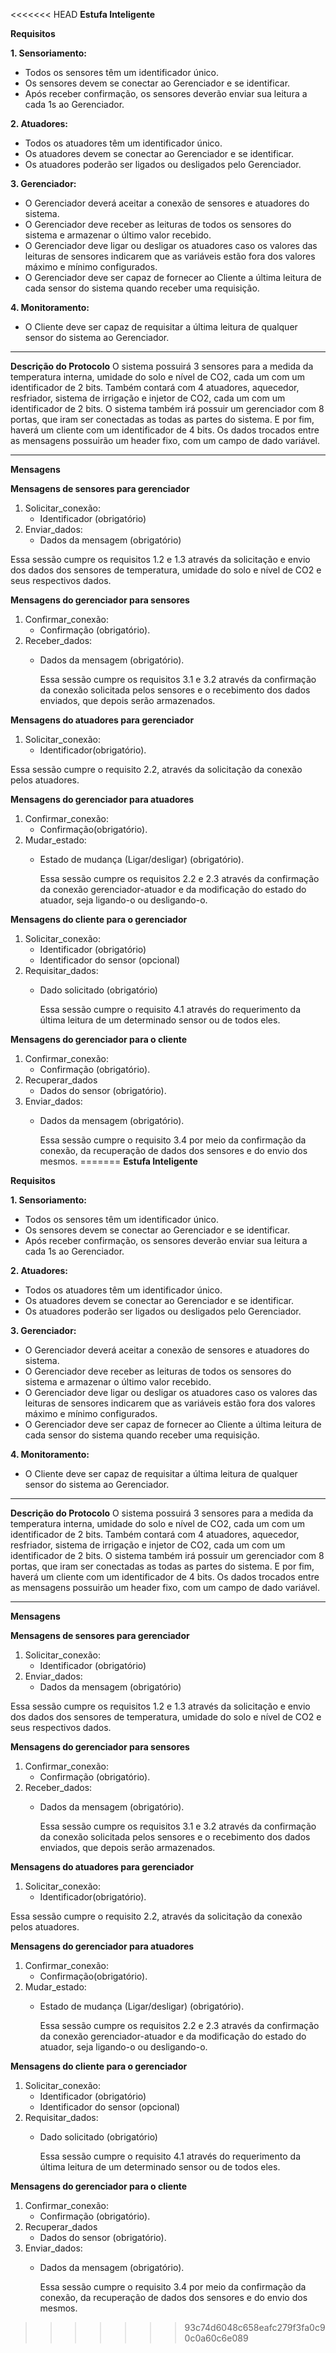 <<<<<<< HEAD
**Estufa Inteligente**

**Requisitos**

**1. Sensoriamento:** 
   - Todos os sensores têm um identificador único. 
   - Os sensores devem se conectar ao Gerenciador e se identificar. 
   - Após receber confirmação, os sensores deverão enviar sua leitura a cada 1s ao Gerenciador.

**2. Atuadores:**
   - Todos os atuadores têm um identificador único.
   - Os atuadores devem se conectar ao Gerenciador e se identificar.        
   - Os atuadores poderão ser ligados ou desligados pelo Gerenciador. 

**3. Gerenciador:** 
   - O Gerenciador deverá aceitar a conexão de sensores e atuadores do sistema. 
   - O Gerenciador deve receber as leituras de todos os sensores do sistema e armazenar o último valor recebido. 
   - O Gerenciador deve ligar ou desligar os atuadores caso os valores das leituras de sensores indicarem que as variáveis estão fora dos valores máximo e mínimo configurados. 
   - O Gerenciador deve ser capaz de fornecer ao Cliente a última leitura de cada sensor do sistema quando receber uma requisição.

**4. Monitoramento:**
   - O Cliente deve ser capaz de requisitar a última leitura de qualquer sensor do sistema ao Gerenciador.
________________
**Descrição do Protocolo**
O sistema possuirá 3 sensores para a medida da temperatura interna, umidade do solo e nível de CO2, cada um com um identificador de 2 bits. Também contará com 4 atuadores, aquecedor, resfriador, sistema de irrigação e injetor de CO2, cada um com um identificador de 2 bits. O sistema também irá possuir um gerenciador com 8 portas, que iram ser conectadas as todas as partes do sistema. E por fim, haverá um cliente com um identificador de 4 bits.
Os dados trocados entre as mensagens possuirão um header fixo, com um campo de dado variável.

________________
**Mensagens**  

**Mensagens de sensores para gerenciador**
1. Solicitar_conexão:
   - Identificador (obrigatório)
2. Enviar_dados:
   - Dados da mensagem (obrigatório)

Essa sessão cumpre os requisitos 1.2 e 1.3 através da solicitação e envio dos dados dos sensores de temperatura, umidade do solo e nível de CO2 e seus respectivos dados.

**Mensagens do gerenciador para sensores**
1. Confirmar_conexão:
   - Confirmação (obrigatório).
2. Receber_dados:
   - Dados da mensagem (obrigatório).
        
        Essa sessão cumpre os requisitos 3.1 e 3.2 através da confirmação da conexão solicitada pelos sensores e o recebimento dos dados enviados, que depois serão armazenados.

**Mensagens do atuadores para gerenciador**
1. Solicitar_conexão:
   - Identificador(obrigatório).

Essa sessão cumpre o requisito 2.2, através da solicitação da conexão pelos atuadores.

**Mensagens do gerenciador para atuadores**
1. Confirmar_conexão:
   - Confirmação(obrigatório).
2. Mudar_estado:
   - Estado de mudança (Ligar/desligar) (obrigatório).

        Essa sessão cumpre os requisitos 2.2 e 2.3 através da confirmação da conexão gerenciador-atuador e da modificação do estado do atuador, seja ligando-o ou desligando-o.
        
**Mensagens do cliente para o gerenciador**
1. Solicitar_conexão:
   - Identificador (obrigatório)
   - Identificador do sensor (opcional)
2. Requisitar_dados:
   - Dado solicitado (obrigatório)
        
        Essa sessão cumpre o requisito 4.1 através do requerimento da última leitura de um determinado sensor ou de todos eles. 
        
**Mensagens do gerenciador para o cliente**
1. Confirmar_conexão:
   - Confirmação (obrigatório).
2. Recuperar_dados
   - Dados do sensor (obrigatório).
3. Enviar_dados:
   - Dados da mensagem (obrigatório).

        Essa sessão cumpre o requisito 3.4 por meio da confirmação da conexão, da recuperação de dados dos sensores e do envio dos mesmos.
=======
**Estufa Inteligente**

**Requisitos**

**1. Sensoriamento:** 
   - Todos os sensores têm um identificador único. 
   - Os sensores devem se conectar ao Gerenciador e se identificar. 
   - Após receber confirmação, os sensores deverão enviar sua leitura a cada 1s ao Gerenciador.

**2. Atuadores:**
   - Todos os atuadores têm um identificador único.
   - Os atuadores devem se conectar ao Gerenciador e se identificar.        
   - Os atuadores poderão ser ligados ou desligados pelo Gerenciador. 

**3. Gerenciador:** 
   - O Gerenciador deverá aceitar a conexão de sensores e atuadores do sistema. 
   - O Gerenciador deve receber as leituras de todos os sensores do sistema e armazenar o último valor recebido. 
   - O Gerenciador deve ligar ou desligar os atuadores caso os valores das leituras de sensores indicarem que as variáveis estão fora dos valores máximo e mínimo configurados. 
   - O Gerenciador deve ser capaz de fornecer ao Cliente a última leitura de cada sensor do sistema quando receber uma requisição.

**4. Monitoramento:**
   - O Cliente deve ser capaz de requisitar a última leitura de qualquer sensor do sistema ao Gerenciador.
________________
**Descrição do Protocolo**
O sistema possuirá 3 sensores para a medida da temperatura interna, umidade do solo e nível de CO2, cada um com um identificador de 2 bits. Também contará com 4 atuadores, aquecedor, resfriador, sistema de irrigação e injetor de CO2, cada um com um identificador de 2 bits. O sistema também irá possuir um gerenciador com 8 portas, que iram ser conectadas as todas as partes do sistema. E por fim, haverá um cliente com um identificador de 4 bits.
Os dados trocados entre as mensagens possuirão um header fixo, com um campo de dado variável.

________________
**Mensagens**  

**Mensagens de sensores para gerenciador**
1. Solicitar_conexão:
   - Identificador (obrigatório)
2. Enviar_dados:
   - Dados da mensagem (obrigatório)

Essa sessão cumpre os requisitos 1.2 e 1.3 através da solicitação e envio dos dados dos sensores de temperatura, umidade do solo e nível de CO2 e seus respectivos dados.

**Mensagens do gerenciador para sensores**
1. Confirmar_conexão:
   - Confirmação (obrigatório).
2. Receber_dados:
   - Dados da mensagem (obrigatório).
        
        Essa sessão cumpre os requisitos 3.1 e 3.2 através da confirmação da conexão solicitada pelos sensores e o recebimento dos dados enviados, que depois serão armazenados.

**Mensagens do atuadores para gerenciador**
1. Solicitar_conexão:
   - Identificador(obrigatório).

Essa sessão cumpre o requisito 2.2, através da solicitação da conexão pelos atuadores.

**Mensagens do gerenciador para atuadores**
1. Confirmar_conexão:
   - Confirmação(obrigatório).
2. Mudar_estado:
   - Estado de mudança (Ligar/desligar) (obrigatório).

        Essa sessão cumpre os requisitos 2.2 e 2.3 através da confirmação da conexão gerenciador-atuador e da modificação do estado do atuador, seja ligando-o ou desligando-o.
        
**Mensagens do cliente para o gerenciador**
1. Solicitar_conexão:
   - Identificador (obrigatório)
   - Identificador do sensor (opcional)
2. Requisitar_dados:
   - Dado solicitado (obrigatório)
        
        Essa sessão cumpre o requisito 4.1 através do requerimento da última leitura de um determinado sensor ou de todos eles. 
        
**Mensagens do gerenciador para o cliente**
1. Confirmar_conexão:
   - Confirmação (obrigatório).
2. Recuperar_dados
   - Dados do sensor (obrigatório).
3. Enviar_dados:
   - Dados da mensagem (obrigatório).

        Essa sessão cumpre o requisito 3.4 por meio da confirmação da conexão, da recuperação de dados dos sensores e do envio dos mesmos.
>>>>>>> 93c74d6048c658eafc279f3fa0c90c0a60c6e089

